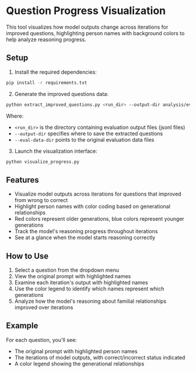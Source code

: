 # Question Progress Visualization

This tool visualizes how model outputs change across iterations for improved questions, highlighting person names with background colors to help analyze reasoning progress.

## Setup

1. Install the required dependencies:

```bash
pip install -r requirements.txt
```

2. Generate the improved questions data:

```bash
python extract_improved_questions.py <run_dir> --output-dir analysis/eval_analysis/improved_questions --eval-data-dir data/eval_data
```

Where:
- `<run_dir>` is the directory containing evaluation output files (jsonl files)
- `--output-dir` specifies where to save the extracted questions
- `--eval-data-dir` points to the original evaluation data files

3. Launch the visualization interface:

```bash
python visualize_progress.py
```

## Features

- Visualize model outputs across iterations for questions that improved from wrong to correct
- Highlight person names with color coding based on generational relationships
- Red colors represent older generations, blue colors represent younger generations
- Track the model's reasoning progress throughout iterations
- See at a glance when the model starts reasoning correctly

## How to Use

1. Select a question from the dropdown menu
2. View the original prompt with highlighted names
3. Examine each iteration's output with highlighted names
4. Use the color legend to identify which names represent which generations
5. Analyze how the model's reasoning about familial relationships improved over iterations

## Example

For each question, you'll see:
- The original prompt with highlighted person names
- The iterations of model outputs, with correct/incorrect status indicated
- A color legend showing the generational relationships 